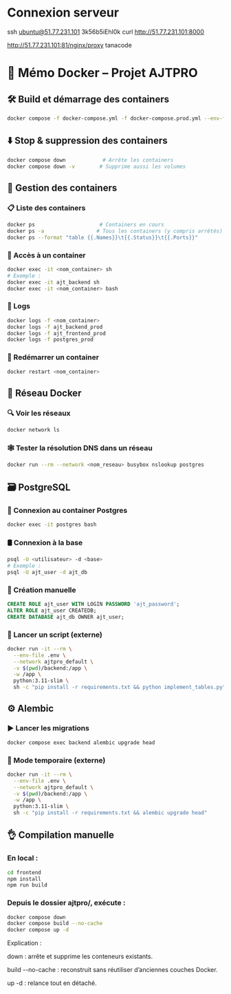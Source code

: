 # Connexion serveur 
ssh ubuntu@51.77.231.101
3k56b5iEhI0k
curl http://51.77.231.101:8000

http://51.77.231.101:81/nginx/proxy
tanacode

# 📘 Mémo Docker – Projet AJTPRO

## 🛠️ Build et démarrage des containers
```bash
docker compose -f docker-compose.yml -f docker-compose.prod.yml --env-file .env up -d --build
```

## ⬇️ Stop & suppression des containers
```bash
docker compose down            # Arrête les containers
docker compose down -v        # Supprime aussi les volumes
```

## 🐳 Gestion des containers

### 📋 Liste des containers
```bash
docker ps                     # Containers en cours
docker ps -a                 # Tous les containers (y compris arrêtés)
docker ps --format "table {{.Names}}\t{{.Status}}\t{{.Ports}}"
```

### 🚪 Accès à un container
```bash
docker exec -it <nom_container> sh
# Exemple :
docker exec -it ajt_backend sh
docker exec -it <nom_container> bash
```

### 📜 Logs
```bash
docker logs -f <nom_container> 
docker logs -f ajt_backend_prod
docker logs -f ajt_frontend_prod
docker logs -f postgres_prod
```

### 🔄 Redémarrer un container
```bash
docker restart <nom_container>
```

## 🧱 Réseau Docker

### 🔍 Voir les réseaux
```bash
docker network ls
```

### 🕸️ Tester la résolution DNS dans un réseau
```bash
docker run --rm --network <nom_reseau> busybox nslookup postgres
```

## 🗃️ PostgreSQL

### 🔐 Connexion au container Postgres
```bash
docker exec -it postgres bash
```

### 🛢️ Connexion à la base
```bash
psql -U <utilisateur> -d <base>
# Exemple :
psql -U ajt_user -d ajt_db
```

### 🔧 Création manuelle
```sql
CREATE ROLE ajt_user WITH LOGIN PASSWORD 'ajt_password';
ALTER ROLE ajt_user CREATEDB;
CREATE DATABASE ajt_db OWNER ajt_user;
```

### 🧪 Lancer un script (externe)
```bash
docker run -it --rm \
  --env-file .env \
  --network ajtpro_default \
  -v $(pwd)/backend:/app \
  -w /app \
  python:3.11-slim \
  sh -c "pip install -r requirements.txt && python implement_tables.py"
```

## ⚙️ Alembic

### ▶️ Lancer les migrations
```bash
docker compose exec backend alembic upgrade head
```

### 🧪 Mode temporaire (externe)
```bash
docker run -it --rm \
  --env-file .env \
  --network ajtpro_default \
  -v $(pwd)/backend:/app \
  -w /app \
  python:3.11-slim \
  sh -c "pip install -r requirements.txt && alembic upgrade head"
```

## 👌 Compilation manuelle

### En local : 
```bash
cd frontend
npm install
npm run build
```


### Depuis le dossier ajtpro/, exécute :

```bash
docker compose down
docker compose build --no-cache
docker compose up -d
```
Explication :

down : arrête et supprime les conteneurs existants.

build --no-cache : reconstruit sans réutiliser d’anciennes couches Docker.

up -d : relance tout en détaché.



